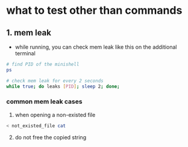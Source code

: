 # what to test other than commands
## 1. mem leak
- while running, you can check mem leak like this on the additional terminal
```bash
# find PID of the minishell
ps

# check mem leak for every 2 seconds
while true; do leaks [PID]; sleep 2; done;
```
### common mem leak cases
1. when opening a non-existed file
```bash
< not_existed_file cat
```

2. do not free the copied string

